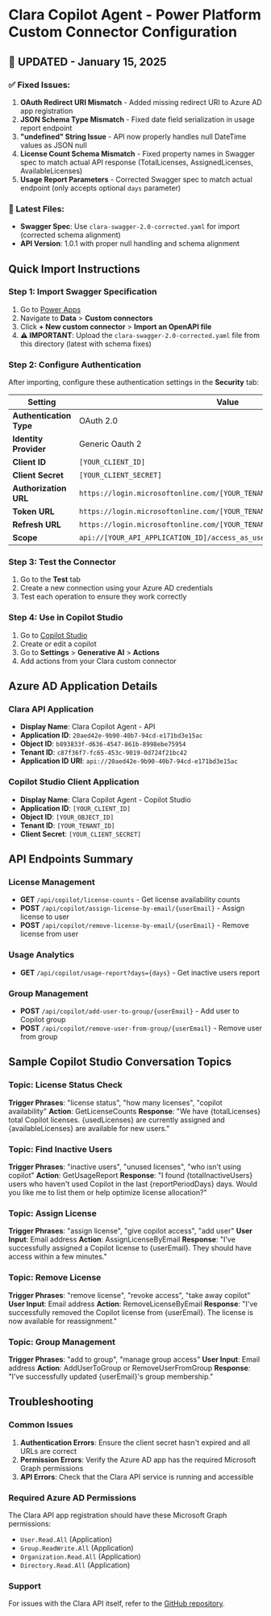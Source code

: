 # Clara Copilot Agent - Power Platform Custom Connector Configuration

## 🎉 UPDATED - January 15, 2025

### ✅ Fixed Issues:
1. **OAuth Redirect URI Mismatch** - Added missing redirect URI to Azure AD app registration
2. **JSON Schema Type Mismatch** - Fixed date field serialization in usage report endpoint  
3. **"undefined" String Issue** - API now properly handles null DateTime values as JSON null
4. **License Count Schema Mismatch** - Fixed property names in Swagger spec to match actual API response (TotalLicenses, AssignedLicenses, AvailableLicenses)
5. **Usage Report Parameters** - Corrected Swagger spec to match actual endpoint (only accepts optional `days` parameter)

### 📂 Latest Files:
- **Swagger Spec**: Use `clara-swagger-2.0-corrected.yaml` for import (corrected schema alignment)
- **API Version**: 1.0.1 with proper null handling and schema alignment

## Quick Import Instructions

### Step 1: Import Swagger Specification
1. Go to [Power Apps](https://make.powerapps.com)
2. Navigate to **Data** > **Custom connectors**
3. Click **+ New custom connector** > **Import an OpenAPI file**
4. **⚠️ IMPORTANT**: Upload the `clara-swagger-2.0-corrected.yaml` file from this directory (latest with schema fixes)

### Step 2: Configure Authentication
After importing, configure these authentication settings in the **Security** tab:

| Setting | Value |
|---------|--------|
| **Authentication Type** | OAuth 2.0 |
| **Identity Provider** | Generic Oauth 2 |
| **Client ID** | `[YOUR_CLIENT_ID]` |
| **Client Secret** | `[YOUR_CLIENT_SECRET]` |
| **Authorization URL** | `https://login.microsoftonline.com/[YOUR_TENANT_ID]/oauth2/v2.0/authorize` |
| **Token URL** | `https://login.microsoftonline.com/[YOUR_TENANT_ID]/oauth2/v2.0/token` |
| **Refresh URL** | `https://login.microsoftonline.com/[YOUR_TENANT_ID]/oauth2/v2.0/token` |
| **Scope** | `api://[YOUR_API_APPLICATION_ID]/access_as_user` |

### Step 3: Test the Connector
1. Go to the **Test** tab
2. Create a new connection using your Azure AD credentials
3. Test each operation to ensure they work correctly

### Step 4: Use in Copilot Studio
1. Go to [Copilot Studio](https://copilotstudio.microsoft.com)
2. Create or edit a copilot
3. Go to **Settings** > **Generative AI** > **Actions**
4. Add actions from your Clara custom connector

## Azure AD Application Details

### Clara API Application
- **Display Name**: Clara Copilot Agent - API
- **Application ID**: `20aed42e-9b90-40b7-94cd-e171bd3e15ac`
- **Object ID**: `b893833f-d636-4547-861b-8998ebe75954`
- **Tenant ID**: `c87f36f7-fc65-453c-9019-0d724f21bc42`
- **Application ID URI**: `api://20aed42e-9b90-40b7-94cd-e171bd3e15ac`

### Copilot Studio Client Application
- **Display Name**: Clara Copilot Agent - Copilot Studio
- **Application ID**: `[YOUR_CLIENT_ID]`
- **Object ID**: `[YOUR_OBJECT_ID]`
- **Tenant ID**: `[YOUR_TENANT_ID]`
- **Client Secret**: `[YOUR_CLIENT_SECRET]`

## API Endpoints Summary

### License Management
- **GET** `/api/copilot/license-counts` - Get license availability counts
- **POST** `/api/copilot/assign-license-by-email/{userEmail}` - Assign license to user
- **POST** `/api/copilot/remove-license-by-email/{userEmail}` - Remove license from user

### Usage Analytics
- **GET** `/api/copilot/usage-report?days={days}` - Get inactive users report

### Group Management
- **POST** `/api/copilot/add-user-to-group/{userEmail}` - Add user to Copilot group
- **POST** `/api/copilot/remove-user-from-group/{userEmail}` - Remove user from group

## Sample Copilot Studio Conversation Topics

### Topic: License Status Check
**Trigger Phrases**: "license status", "how many licenses", "copilot availability"
**Action**: GetLicenseCounts
**Response**: "We have {totalLicenses} total Copilot licenses. {usedLicenses} are currently assigned and {availableLicenses} are available for new users."

### Topic: Find Inactive Users
**Trigger Phrases**: "inactive users", "unused licenses", "who isn't using copilot"
**Action**: GetUsageReport
**Response**: "I found {totalInactiveUsers} users who haven't used Copilot in the last {reportPeriodDays} days. Would you like me to list them or help optimize license allocation?"

### Topic: Assign License
**Trigger Phrases**: "assign license", "give copilot access", "add user"
**User Input**: Email address
**Action**: AssignLicenseByEmail
**Response**: "I've successfully assigned a Copilot license to {userEmail}. They should have access within a few minutes."

### Topic: Remove License
**Trigger Phrases**: "remove license", "revoke access", "take away copilot"
**User Input**: Email address
**Action**: RemoveLicenseByEmail
**Response**: "I've successfully removed the Copilot license from {userEmail}. The license is now available for reassignment."

### Topic: Group Management
**Trigger Phrases**: "add to group", "manage group access"
**User Input**: Email address
**Action**: AddUserToGroup or RemoveUserFromGroup
**Response**: "I've successfully updated {userEmail}'s group membership."

## Troubleshooting

### Common Issues
1. **Authentication Errors**: Ensure the client secret hasn't expired and all URLs are correct
2. **Permission Errors**: Verify the Azure AD app has the required Microsoft Graph permissions
3. **API Errors**: Check that the Clara API service is running and accessible

### Required Azure AD Permissions
The Clara API app registration should have these Microsoft Graph permissions:
- `User.Read.All` (Application)
- `Group.ReadWrite.All` (Application)
- `Organization.Read.All` (Application)
- `Directory.Read.All` (Application)

### Support
For issues with the Clara API itself, refer to the [GitHub repository](https://github.com/luishdemetrio/clara-copilot-agent).
